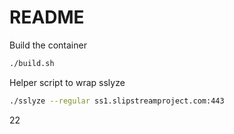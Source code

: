 README
======

Build the container

```bash
./build.sh
```

Helper script to wrap sslyze

```bash
./sslyze --regular ss1.slipstreamproject.com:443
```
22
